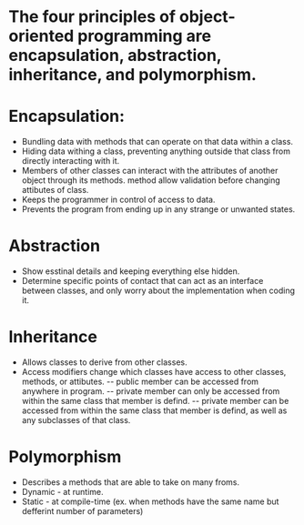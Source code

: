 # The four principles of object-oriented programming are encapsulation, abstraction, inheritance, and polymorphism.

# Encapsulation:
- Bundling data with methods that can operate on that data within a class.
- Hiding data withing a class, preventing anything outside that class from directly interacting with it.
- Members of other classes can interact with the attributes of another object through its methods. method allow validation before changing attibutes of class.
- Keeps the programmer in control of access to data.
- Prevents the program from ending up in any strange or unwanted states.

# Abstraction
- Show esstinal details and keeping everything else hidden.
- Determine specific points of contact that can act as an interface between classes, and only worry about the implementation when coding it.

# Inheritance
- Allows classes to derive from other classes.
- Access modifiers change which classes have access to other classes, methods, or attibutes.
-- public member can be accessed from anywhere in program.
-- private member can only be accessed from within the same class that member is defind.
-- private member can  be accessed from within the same class that member is defind, as well as any subclasses of that class.

# Polymorphism
- Describes a methods that are able to take on many froms.
- Dynamic - at runtime.
- Static - at compile-time (ex. when methods have the same name but defferint number of parameters)